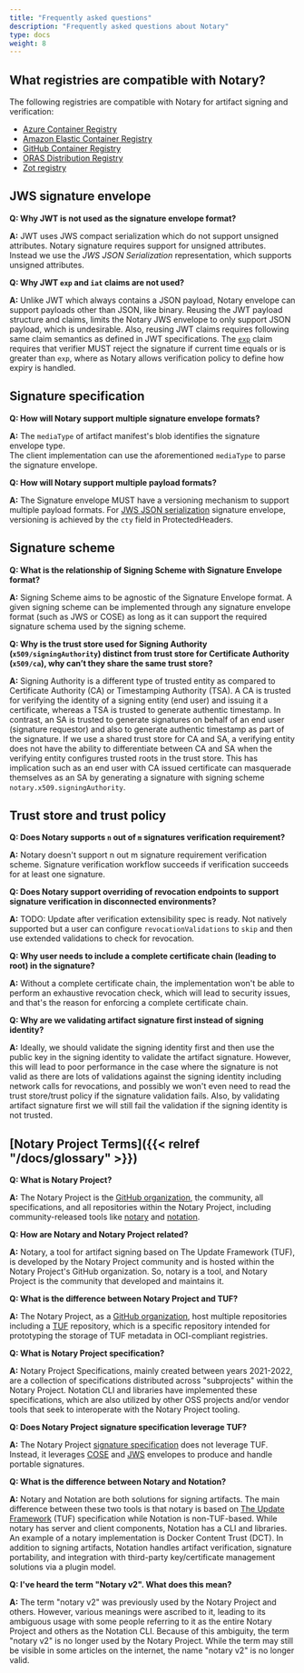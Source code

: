 ```yaml
---
title: "Frequently asked questions"
description: "Frequently asked questions about Notary"
type: docs
weight: 8
---
```


## What registries are compatible with Notary?

The following registries are compatible with Notary for artifact signing and verification:

- [Azure Container Registry](https://learn.microsoft.com/azure/container-registry/?wt.mc_id=azurelearn_inproduct_oss_notaryproject)
- [Amazon Elastic Container Registry](https://docs.aws.amazon.com/AmazonECR/latest/userguide/what-is-ecr.html)
- [GitHub Container Registry](https://docs.github.com/en/packages/working-with-a-github-packages-registry/working-with-the-container-registry)
- [ORAS Distribution Registry](https://github.com/oras-project/distribution/pkgs/container/registry/64589674?tag=v1.0.0-rc.4)
- [Zot registry](https://zotregistry.io/v1.4.3/)


## JWS signature envelope

**Q: Why JWT is not used as the signature envelope format?**

**A:** JWT uses JWS compact serialization which do not support unsigned attributes. Notary signature requires support for unsigned attributes. Instead we use the *JWS JSON Serialization* representation, which supports unsigned attributes.

**Q: Why JWT `exp` and `iat` claims are not used?**

**A:** Unlike JWT which always contains a JSON payload, Notary envelope can support payloads other than JSON, like binary. Reusing the JWT payload structure and claims, limits the Notary JWS envelope to only support JSON payload, which is undesirable. Also, reusing JWT claims requires following same claim semantics as defined in JWT specifications. The [`exp`](https://datatracker.ietf.org/doc/html/rfc7519#section-4.1.4) claim requires that verifier MUST reject the signature if current time equals or is greater than `exp`, where as Notary allows verification policy to define how expiry is handled.

## Signature specification

**Q: How will Notary support multiple signature envelope formats?**

**A:** The `mediaType` of artifact manifest's blob identifies the signature envelope type.  
The client implementation can use the aforementioned `mediaType` to parse the signature envelope.

**Q: How will Notary support multiple payload formats?**

**A:** The Signature envelope MUST have a versioning mechanism to support multiple payload formats.
For [JWS JSON serialization](https://github.com/notaryproject/notaryproject/blob/main/specs/signature-envelope-jws.md) signature envelope, versioning is achieved by the `cty` field in ProtectedHeaders.


## Signature scheme

**Q: What is the relationship of Signing Scheme with Signature Envelope format?**

**A:** Signing Scheme aims to be agnostic of the Signature Envelope format.
A given signing scheme can be implemented through any signature envelope format (such as JWS or COSE) as long as it can support the required signature schema used by the signing scheme.

**Q: Why is the trust store used for Signing Authority (`x509/signingAuthority`) distinct from trust store for Certificate Authority (`x509/ca`), why can’t they share the same trust store?**

**A:** Signing Authority is a different type of trusted entity as compared to Certificate Authority (CA) or Timestamping Authority (TSA).
A CA is trusted for verifying the identity of a signing entity (end user) and issuing it a certificate, whereas a TSA is trusted to generate authentic timestamp.
In contrast, an SA is trusted to generate signatures on behalf of an end user (signature requestor) and also to generate authentic timestamp as part of the signature.
If we use a shared trust store for CA and SA, a verifying entity does not have the ability to differentiate between CA and SA when the verifying entity configures trusted roots in the trust store.
This has implication such as an end user with CA issued certificate can masquerade themselves as an SA by generating a signature with signing scheme `notary.x509.signingAuthority`.

## Trust store and trust policy

**Q: Does Notary supports `n` out of `m` signatures verification requirement?**

**A:** Notary doesn't support n out m signature requirement verification scheme.
Signature verification workflow succeeds if verification succeeds for at least one signature.

**Q: Does Notary support overriding of revocation endpoints to support signature verification in disconnected environments?**

**A:** TODO: Update after verification extensibility spec is ready.
Not natively supported but a user can configure `revocationValidations` to `skip` and then use extended validations to check for revocation.

**Q: Why user needs to include a complete certificate chain (leading to root) in the signature?**

**A:** Without a complete certificate chain, the implementation won't be able to perform an exhaustive revocation check, which will lead to security issues, and that's the reason for enforcing a complete certificate chain.

**Q: Why are we validating artifact signature first instead of signing identity?**

**A:** Ideally, we should validate the signing identity first and then use the public key in the signing identity to validate the artifact signature.
However, this will lead to poor performance in the case where the signature is not valid as there are lots of validations against the signing identity including network calls for revocations, and possibly we won't even need to read the trust store/trust policy if the signature validation fails.
Also, by validating artifact signature first we will still fail the validation if the signing identity is not trusted.

## [Notary Project Terms]({{< relref "/docs/glossary" >}})

**Q: What is Notary Project?**

**A:** The Notary Project is the [GitHub organization](https://github.com/notaryproject), the community, all specifications, and all repositories within the Notary Project, including community-released tools like [notary](https://github.com/notaryproject/notary) and [notation](https://github.com/notaryproject/notation).

**Q: How are Notary and Notary Project related?**

**A:** Notary, a tool for artifact signing based on The Update Framework (TUF), is developed by the Notary Project community and is hosted within the Notary Project's GitHub organization. So, notary is a tool, and Notary Project is the community that developed and maintains it.

**Q: What is the difference between Notary Project and TUF?**

**A:** The Notary Project, as a [GitHub organization](https://github.com/notaryproject), host multiple repositories including a [TUF](https://github.com/notaryproject/tuf) repository, which is a specific repository intended for prototyping the storage of TUF metadata in OCI-compliant registries.

**Q: What is Notary Project specification?**

**A:** Notary Project Specifications, mainly created between years 2021-2022, are a collection of specifications distributed across "subprojects" within the Notary Project. Notation CLI and libraries have implemented these specifications, which are also utilized by other OSS projects and/or vendor tools that seek to interoperate with the Notary Project tooling.

**Q: Does Notary Project signature specification leverage TUF?**

**A:** 
The Notary Project [signature specification](https://github.com/notaryproject/specifications/blob/main/specs/signature-specification.md) does not leverage TUF. Instead, it leverages [COSE](https://github.com/notaryproject/specifications/blob/main/specs/signature-envelope-cose.md) and [JWS](https://github.com/notaryproject/specifications/blob/main/specs/) envelopes to produce and handle portable signatures. 

**Q: What is the difference between Notary and Notation?**

**A:** Notary and Notation are both solutions for signing artifacts. The main difference between these two tools is that notary is based on [The Update Framework](https://theupdateframework.com) (TUF) specification while Notation is non-TUF-based. While notary has server and client components, Notation has a CLI and libraries. An example of a notary implementation is Docker Content Trust (DCT). In addition to signing artifacts, Notation handles artifact verification, signature portability, and integration with third-party key/certificate management solutions via a plugin model.

**Q: I've heard the term "Notary v2". What does this mean?**

**A:** The term "notary v2" was previously used by the Notary Project and others. However, various meanings were ascribed to it, leading to its ambiguous usage with some people referring to it as the entire Notary Project and others as the Notation CLI. Because of this ambiguity, the term "notary v2" is no longer used by the Notary Project. While the term may still be visible in some articles on the internet, the name "notary v2" is no longer valid.